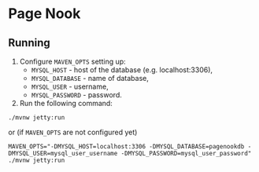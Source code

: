# Page Nook

## Running

1. Configure `MAVEN_OPTS` setting up:
    - `MYSQL_HOST` - host of the database (e.g. localhost:3306),
    - `MYSQL_DATABASE` - name of database,
    - `MYSQL_USER` - username,
    - `MYSQL_PASSWORD` - password.
2. Run the following command:

```shell
./mvnw jetty:run
```

or (if `MAVEN_OPTS` are not configured yet)

```shell
MAVEN_OPTS="-DMYSQL_HOST=localhost:3306 -DMYSQL_DATABASE=pagenookdb -DMYSQL_USER=mysql_user_username -DMYSQL_PASSWORD=mysql_user_password" ./mvnw jetty:run
```